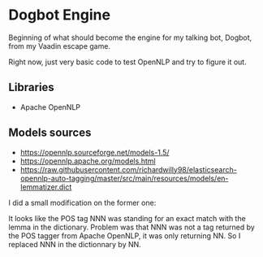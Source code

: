 # Dogbot Engine
Beginning of what should become the engine for my talking bot, Dogbot, from my Vaadin escape game.

Right now, just very basic code to test OpenNLP and try to figure it out.

## Libraries
- Apache OpenNLP

## Models sources
- https://opennlp.sourceforge.net/models-1.5/
- https://opennlp.apache.org/models.html
- https://raw.githubusercontent.com/richardwilly98/elasticsearch-opennlp-auto-tagging/master/src/main/resources/models/en-lemmatizer.dict

I did a small modification on the former one: 

It looks like the POS tag NNN was standing for an exact match with the lemma in the dictionary. Problem was that NNN was 
not a tag returned by the POS tagger from Apache OpenNLP, it was only returning NN. So I replaced NNN in the dictionnary 
by NN.